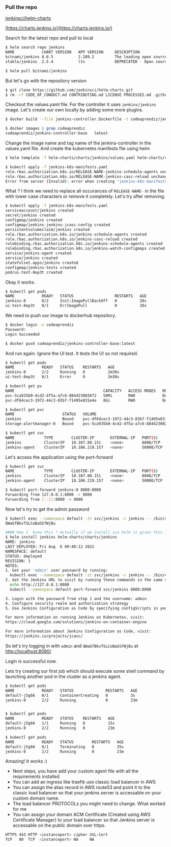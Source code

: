 ### Pull the repo

[jenkinsci/helm-charts](https://github.com/jenkinsci/helm-charts/tree/main/charts/jenkins)

[https://charts.jenkins.io](https://charts.jenkins.io/)

Search for the latest repo and pull to local

```bash
$ helm search repo jenkins
NAME            CHART VERSION   APP VERSION     DESCRIPTION                                       
bitnami/jenkins 8.0.5           2.289.2         The leading open source automation server         
stable/jenkins  2.5.4           lts             DEPRECATED - Open source continuous integration...

$ helm pull bitnami/jenkins          
```

But let's go with the repository version

```bash
$ git clone https://github.com/jenkinsci/helm-charts.git                                    
$ rm -rf CODE_OF_CONDUCT.md CONTRIBUTING.md LICENSE PROCESSES.md .github                     
```

Checkout the values.yaml file. For the controller it uses `jenkins/jenkins` image. Let's 
create our own locally by adding some more plugins.

```bash
$ docker build --file jenkins-controller.Dockerfile -t codeaprendiz/jenkins-controller-base .

$ docker images | grep codeaprendiz
codeaprendiz/jenkins-controller-base   latest                                                  74e37c305eec   5 minutes ago   739MB
```

Change the image name and tag name of the jenkins-controller in the values.yaml file.
And create the kubernetes manifests file using helm

```bash
$ helm template -f helm-charts/charts/jenkins/values.yaml helm-charts/charts/jenkins > jenkins-k8s-manifests.yaml

$ kubectl apply -f jenkins-k8s-manifests.yaml 
role.rbac.authorization.k8s.io/RELEASE-NAME-jenkins-schedule-agents unchanged
role.rbac.authorization.k8s.io/RELEASE-NAME-jenkins-casc-reload unchanged
Error from server (Invalid): error when creating "jenkins-k8s-manifests.yaml": ServiceAccount "RELEASE-NAME-jenkins" is invalid: metadata.name: Invalid value: "RELEASE-NAME-jenkins": a DNS-1123 subdomain must consist of lower case alphanumeric characters, '-' or '.', and must start and end with an alphanumeric character (e.g. 'example.com', regex used for validation is '[a-z0-9]([-a-z0-9]*[a-z0-9])?(\.[a-z0-9]([-a-z0-9]*[a-z0-9])?)*')
```

What ? 
I think we need to replace all occurances of `RELEASE-NAME-` in the file with lower case characters
or remove it completely. 
Let's try after removing.


```bash
$ kubectl apply -f jenkins-k8s-manifests.yaml 
serviceaccount/jenkins created
secret/jenkins created
configmap/jenkins created
configmap/jenkins-jenkins-jcasc-config created
persistentvolumeclaim/jenkins created
role.rbac.authorization.k8s.io/jenkins-schedule-agents created
role.rbac.authorization.k8s.io/jenkins-casc-reload created
rolebinding.rbac.authorization.k8s.io/jenkins-schedule-agents created
rolebinding.rbac.authorization.k8s.io/jenkins-watch-configmaps created
service/jenkins-agent created
service/jenkins created
statefulset.apps/jenkins created
configmap/jenkins-tests created
pod/ui-test-8ep3t created
```

Okay it works.

```bash
$ kubectl get pods                           
NAME            READY   STATUS                  RESTARTS   AGE
jenkins-0       0/2     Init:ImagePullBackOff   0          20s
ui-test-8ep3t   0/1     ErrImagePull            0          20s
```

We need to push our image to dockerhub repository.

```bash
$ docker login -u codeaprendiz  
Password: 
Login Succeeded

$ docker push codeaprendiz/jenkins-controller-base:latest
```

And run again. Ignore the UI test. It tests the UI so not required.

```bash
$ kubectl get pods
NAME            READY   STATUS    RESTARTS   AGE
jenkins-0       2/2     Running   0          2m30s
ui-test-8ep3t   0/1     Error     0          2m30s

$ kubectl get pv                                                                                                   
NAME                                       CAPACITY   ACCESS MODES   RECLAIM POLICY   STATUS   CLAIM                            STORAGECLASS   REASON   AGE
pvc-5ca935b0-4cd2-4f5a-a7c6-8844230026f2   50Mi       RWO            Delete           Bound    default/storage-alertmanager-0   hostpath                10d
pvc-df64cec3-1972-44c3-83b7-f1495e831e4e   8Gi        RWO            Delete           Bound    default/jenkins                  hostpath                20m

$ kubectl get pvc
NAME                     STATUS   VOLUME                                     CAPACITY   ACCESS MODES   STORAGECLASS   AGE
jenkins                  Bound    pvc-df64cec3-1972-44c3-83b7-f1495e831e4e   8Gi        RWO            hostpath       20m
storage-alertmanager-0   Bound    pvc-5ca935b0-4cd2-4f5a-a7c6-8844230026f2   50Mi       RWO            hostpath       10d

$ kubectl get svc                                                           
NAME             TYPE        CLUSTER-IP       EXTERNAL-IP   PORT(S)     AGE
jenkins          ClusterIP   10.107.80.151    <none>        8080/TCP    21m
jenkins-agent    ClusterIP   10.106.219.157   <none>        50000/TCP   21m

```


Let's access the application using the port-forward

```bash
$ kubectl get svc                         
NAME             TYPE        CLUSTER-IP       EXTERNAL-IP   PORT(S)     AGE
jenkins          ClusterIP   10.107.80.151    <none>        8080/TCP    12m
jenkins-agent    ClusterIP   10.106.219.157   <none>        50000/TCP   12m

$ kubectl port-forward jenkins-0 8080:8080
Forwarding from 127.0.0.1:8080 -> 8080
Forwarding from [::1]:8080 -> 8080
```

Now let's try to get the admin password

```bash
$ kubectl exec --namespace default -it svc/jenkins -c jenkins -- /bin/cat /run/secrets/chart-admin-password && echo
QWaGfBkvTSLCoBaGSfWjBu

#### How I  know this ? Actually if we install via helm it gives this information
$ helm install jenkins helm-charts/charts/jenkins                                                                
NAME: jenkins
LAST DEPLOYED: Fri Aug  6 09:48:12 2021
NAMESPACE: default
STATUS: deployed
REVISION: 1
NOTES:
1. Get your 'admin' user password by running:
  kubectl exec --namespace default -it svc/jenkins -c jenkins -- /bin/cat /run/secrets/chart-admin-password && echo
2. Get the Jenkins URL to visit by running these commands in the same shell:
  echo http://127.0.0.1:8080
  kubectl --namespace default port-forward svc/jenkins 8080:8080

3. Login with the password from step 1 and the username: admin
4. Configure security realm and authorization strategy
5. Use Jenkins Configuration as Code by specifying configScripts in your values.yaml file, see documentation: http:///configuration-as-code and examples: https://github.com/jenkinsci/configuration-as-code-plugin/tree/master/demos

For more information on running Jenkins on Kubernetes, visit:
https://cloud.google.com/solutions/jenkins-on-container-engine

For more information about Jenkins Configuration as Code, visit:
https://jenkins.io/projects/jcasc/
```

So let's try logging in with `admin` and `QWaGfBkvTSLCoBaGSfWjBu` at [http://localhost:8080/](http://localhost:8080/)


Login is successful now.


Lets try creating our first job which should execute some shell command by launching
another pod in the cluster as a jenkins agent.

```bash
$ kubectl get pods
NAME            READY   STATUS              RESTARTS   AGE
default-j5g66   0/1     ContainerCreating   0          3s
jenkins-0       2/2     Running             0          23m


$ kubectl get pods
NAME            READY   STATUS    RESTARTS   AGE
default-j5g66   1/1     Running   0          15s
jenkins-0       2/2     Running   0          23m

$ kubectl get pods
NAME            READY   STATUS        RESTARTS   AGE
default-j5g66   0/1     Terminating   0          35s
jenkins-0       2/2     Running       0          23m
```

Amazing! It works :)

- Next steps, you have add your custom agent file with all the requirements installed
- You can add an ingress like traefik use classic load balancer in AWS
- You can assign the alias record in AWS route53 and point it to the classic load balancer so 
  that your jenkins server is accessable on your custom domain name.
- The load balancer PROTOCOLs you might need to change. What worked for me
- You can assign your domain ACM Certificate (Created using AWS Certificate Manager) to your load balancer
  so that Jenkins server is accessable on the public domain over https.
```bash
HTTPS 443 HTTP <instanceport> cipher SSL-Cert
TCP   80  TCP  <instanceport> NA     NA 
``` 




